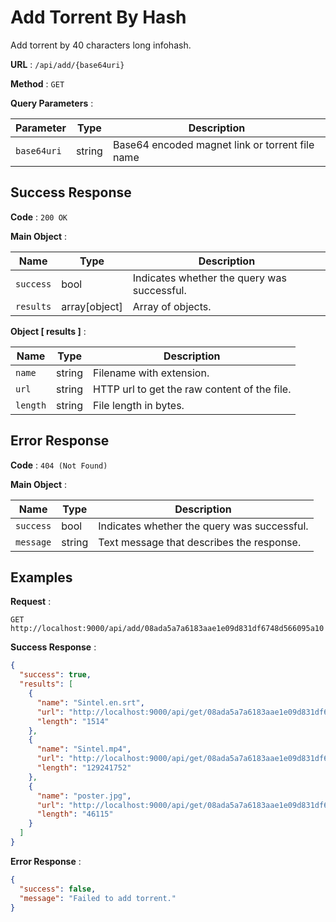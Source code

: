 # Add Torrent By Hash

Add torrent by 40 characters long infohash.

**URL** : `/api/add/{base64uri}`

**Method** : `GET`

**Query Parameters** :

| Parameter   | Type   | Description                                     |
| ----------- | ------ | ----------------------------------------------- |
| `base64uri` | string | Base64 encoded magnet link or torrent file name |

## Success Response

**Code** : `200 OK`

**Main Object** :

| Name      | Type          | Description                                 |
| --------- | ------------- | ------------------------------------------- |
| `success` | bool          | Indicates whether the query was successful. |
| `results` | array[object] | Array of objects.                           |

**Object [ results ]** :

| Name     | Type   | Description                                  |
| -------- | ------ | -------------------------------------------- |
| `name`   | string | Filename with extension.                     |
| `url`    | string | HTTP url to get the raw content of the file. |
| `length` | string | File length in bytes.                        |

## Error Response

**Code** : `404 (Not Found)`

**Main Object** :

| Name      | Type   | Description                                 |
| --------- | ------ | ------------------------------------------- |
| `success` | bool   | Indicates whether the query was successful. |
| `message` | string | Text message that describes the response.   |

## Examples

**Request** :

`GET http://localhost:9000/api/add/08ada5a7a6183aae1e09d831df6748d566095a10`

**Success Response** :

```json
{
  "success": true,
  "results": [
    {
      "name": "Sintel.en.srt",
      "url": "http://localhost:9000/api/get/08ada5a7a6183aae1e09d831df6748d566095a10/U2ludGVsLmVuLnNydA==",
      "length": "1514"
    },
    {
      "name": "Sintel.mp4",
      "url": "http://localhost:9000/api/get/08ada5a7a6183aae1e09d831df6748d566095a10/U2ludGVsLm1wNA==",
      "length": "129241752"
    },
    {
      "name": "poster.jpg",
      "url": "http://localhost:9000/api/get/08ada5a7a6183aae1e09d831df6748d566095a10/cG9zdGVyLmpwZw==",
      "length": "46115"
    }
  ]
}
```

**Error Response** :

```json
{
  "success": false,
  "message": "Failed to add torrent."
}
```
